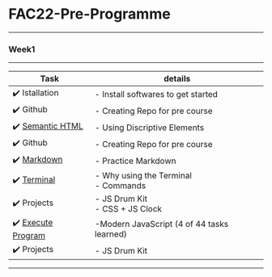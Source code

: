 # FAC22-Pre-Programme

---
### Week1
---

Task|details
--------|----------
:heavy_check_mark:  Istallation| - Install softwares to get started
:heavy_check_mark:  Github| - Creating Repo for pre course
:heavy_check_mark: [Semantic HTML](https://learn.foundersandcoders.com/workshops/semantic-html/) | - Using Discriptive Elements|
:heavy_check_mark:  Github| - Creating Repo for pre course
:heavy_check_mark: [Markdown](https://guides.github.com/features/mastering-markdown/) | - Practice Markdown
:heavy_check_mark: [Terminal](https://www.digitalocean.com/community/tutorials/a-linux-command-line-primer)| - Why using the Terminal <br/> - Commands
:heavy_check_mark:  Projects|- JS Drum Kit<br /> - CSS + JS Clock
:heavy_check_mark: [Execute Program](https://www.executeprogram.com/)|-Modern JavaScript (4 of 44 tasks learned)
:heavy_check_mark: Projects|- JS Drum Kit

---


